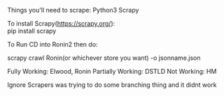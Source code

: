 Things you'll need to scrape:
Python3
Scrapy


To install Scrapy(https://scrapy.org/):  
pip install scrapy   


To Run CD into Ronin2
then do:

scrapy crawl Ronin(or whichever store you want) -o jsonname.json



Fully Working: Elwood, Ronin 
Partially Working: DSTLD
Not Working: HM 


Ignore Scrapers was trying to do some branching thing and it didnt work 
